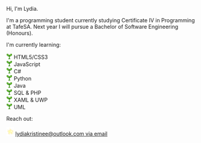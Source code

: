 Hi, I'm Lydia. 

I'm a programming student currently studying Certificate IV in Programming at TafeSA. Next year I will pursue a Bachelor of Software Engineering (Honours).

I'm currently learning:

![Dancing Leaf](https://github.com/maneheks/maneheks/raw/main/images/leaf-dance.gif "Dancing Leaf") HTML5/CSS3<br>
![Dancing Leaf](https://github.com/maneheks/maneheks/raw/main/images/leaf-dance.gif "Dancing Leaf") JavaScript<br>
![Dancing Leaf](https://github.com/maneheks/maneheks/raw/main/images/leaf-dance.gif "Dancing Leaf") C#<br>
![Dancing Leaf](https://github.com/maneheks/maneheks/raw/main/images/leaf-dance.gif "Dancing Leaf") Python<br>
![Dancing Leaf](https://github.com/maneheks/maneheks/raw/main/images/leaf-dance.gif "Dancing Leaf") Java<br>
![Dancing Leaf](https://github.com/maneheks/maneheks/raw/main/images/leaf-dance.gif "Dancing Leaf") SQL & PHP<br>
![Dancing Leaf](https://github.com/maneheks/maneheks/raw/main/images/leaf-dance.gif "Dancing Leaf") XAML & UWP <br>
![Dancing Leaf](https://github.com/maneheks/maneheks/raw/main/images/leaf-dance.gif "Dancing Leaf") UML <br>

Reach out:

<img src="https://github.com/maneheks/maneheks/raw/main/images/star.gif" width="20"> [lydiakristinee@outlook.com via email](mailto:lydiakristinee@outlook.com?subject=hello%20from%20github&body=hi%20lydia%2c%0a)
